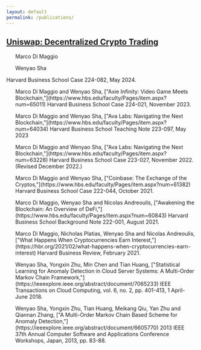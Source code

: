 ```yaml
---
layout: default
permalink: /publications/
---
```


<div class="posts">
 <article class="post">
  <h1>
   <a href="https://www.hbs.edu/faculty/Pages/item.aspx?num=65541">Uniswap: Decentralized Crypto Trading</a> 
  </h1>
  <div>
   <ul class="tag_list_in_post">
     Marco Di Maggio
   </ul>
   <ul class="tag_list_in_post">
     Wenyao Sha
   </ul>
  </div>
  <div class="entry">
   Harvard Business School Case 224-082, May 2024.
  </div>
 </article>
</div
 
 <div>
  <ul class="tag_list_in_post">
    Marco Di Maggio and Wenyao Sha, ["Axie Infinity: Video Game Meets Blockchain,"](https://www.hbs.edu/faculty/Pages/item.aspx?num=65011) Harvard Business School Case 224-021, November 2023.
  </ul>
</div>

 <div>
  <ul class="tag_list_in_post">
    Marco Di Maggio and Wenyao Sha, ["Ava Labs: Navigating the Next Blockchain,"](https://www.hbs.edu/faculty/Pages/item.aspx?num=64034) Harvard Business School Teaching Note 223-097, May 2023
  </ul>
</div>

 <div>
  <ul class="tag_list_in_post">
    Marco Di Maggio and Wenyao Sha, ["Ava Labs: Navigating the Next Blockchain,"](https://www.hbs.edu/faculty/Pages/item.aspx?num=63228) Harvard Business School Case 223-027, November 2022. (Revised December 2022.)
  </ul>
</div>

 <div>
  <ul class="tag_list_in_post">
    Marco Di Maggio and Wenyao Sha, ["Coinbase: The Exchange of the Cryptos,"](https://www.hbs.edu/faculty/Pages/item.aspx?num=61382) Harvard Business School Case 222-044, October 2021.
  </ul>
</div>

 <div>
  <ul class="tag_list_in_post">
    Marco Di Maggio, Wenyao Sha and Nicolas Andreoulis, ["Awakening the Blockchain: An Overview of DeFi,"](https://www.hbs.edu/faculty/Pages/item.aspx?num=60843) Harvard Business School Background Note 222-001, August 2021.
  </ul>
</div>

 <div>
  <ul class="tag_list_in_post">
    Marco Di Maggio, Nicholas Platias, Wenyao Sha and Nicolas Andreoulis, ["What Happens When Cryptocurrencies Earn Interest,"](https://hbr.org/2021/02/what-happens-when-cryptocurrencies-earn-interest) Harvard Business Review, February 2021.
  </ul>
</div>

 <div>
  <ul class="tag_list_in_post">
    Wenyao Sha, Yongxin Zhu, Min Chen and Tian Huang, ["Statistical Learning for Anomaly Detection in Cloud Server Systems: A Multi-Order Markov Chain Framework,"](https://ieeexplore.ieee.org/abstract/document/7065233) IEEE Transactions on Cloud Computing, vol. 6, no. 2, pp. 401-413, 1 April-June 2018.
  </ul>
</div>

 <div>
  <ul class="tag_list_in_post">
    Wenyao Sha, Yongxin Zhu, Tian Huang, Meikang Qiu, Yan Zhu and Qiannan Zhang, ["A Multi-Order Markov Chain Based Scheme for Anomaly Detection,"](https://ieeexplore.ieee.org/abstract/document/6605770) 2013 IEEE 37th Annual Computer Software and Applications Conference Workshops, Japan, 2013, pp. 83-88.
  </ul>
</div>

<br>

